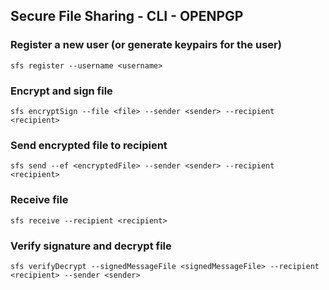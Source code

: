 ## Secure File Sharing - CLI - OPENPGP
 ### Register a new user (or generate keypairs for the user)
 ``` 
 sfs register --username <username>
 ```

 ### Encrypt and sign file
 ``` 
 sfs encryptSign --file <file> --sender <sender> --recipient <recipient>
 ```

 ### Send encrypted file to recipient
 ``` 
 sfs send --ef <encryptedFile> --sender <sender> --recipient <recipient>
 ```

 ### Receive file
 ```
 sfs receive --recipient <recipient>
 ```

 ### Verify signature and decrypt file
 ```
 sfs verifyDecrypt --signedMessageFile <signedMessageFile> --recipient <recipient> --sender <sender>
 ```
